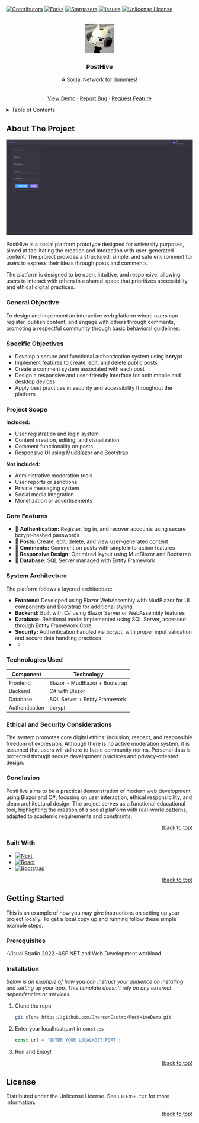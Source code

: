 <!-- Improved compatibility of back to top link: See: https://github.com/JhersonCastro/PostHiveDemo/pull/73 -->
<a id="readme-top"></a>
<!--
*** Thanks for checking out the Best-README-Template. If you have a suggestion
*** that would make this better, please fork the repo and create a pull request
*** or simply open an issue with the tag "enhancement".
*** Don't forget to give the project a star!
*** Thanks again! Now go create something AMAZING! :D
-->



<!-- PROJECT SHIELDS -->
<!--
*** I'm using markdown "reference style" links for readability.
*** Reference links are enclosed in brackets [ ] instead of parentheses ( ).
*** See the bottom of this document for the declaration of the reference variables
*** for contributors-url, forks-url, etc. This is an optional, concise syntax you may use.
*** https://www.markdownguide.org/basic-syntax/#reference-style-links
-->
[![Contributors][contributors-shield]][contributors-url]
[![Forks][forks-shield]][forks-url]
[![Stargazers][stars-shield]][stars-url]
[![Issues][issues-shield]][issues-url]
[![Unlicense License][license-shield]][license-url]



<!-- PROJECT LOGO -->
<br />
<div align="center">
  <a href="https://github.com/JhersonCastro/PostHiveDemo/">
    <img src="https://github.com/JhersonCastro/PostHiveDemo/blob/master/PostHive/wwwroot/favicon.jpg" alt="Logo" width="80" height="80">
  </a>

  <h3 align="center">PostHive</h3>

  <p align="center">
    A Social Network for dummies!
    <br />
    <br />
    <br />
    <a href="http://posthive.tryasp.net/">View Demo</a>
    &middot;
    <a href="https://github.com/JhersonCastro/PostHiveDemo/issues/new?labels=bug&template=bug-report---.md">Report Bug</a>
    &middot;
    <a href="https://github.com/JhersonCastro/PostHiveDemo/issues/new?labels=enhancement&template=feature-request---.md">Request Feature</a>
  </p>
</div>



<!-- TABLE OF CONTENTS -->
<details>
  <summary>Table of Contents</summary>
  <ol>
    <li>
      <a href="#about-the-project">About The Project</a>
      <ul>
        <li><a href="#built-with">Built With</a></li>
      </ul>
    </li>
    <li>
      <a href="#getting-started">Getting Started</a>
      <ul>
        <li><a href="#prerequisites">Prerequisites</a></li>
        <li><a href="#installation">Installation</a></li>
      </ul>
    </li>
    <li><a href="#license">License</a></li>
  </ol>
</details>



<!-- ABOUT THE PROJECT -->
## About The Project

[![Product Name Screen Shot][product-screenshot]](http://posthive.tryasp.net/)

PostHive is a social platform prototype designed for university purposes, aimed at facilitating the creation and interaction with user-generated content. The project provides a structured, simple, and safe environment for users to express their ideas through posts and comments.

The platform is designed to be open, intuitive, and responsive, allowing users to interact with others in a shared space that prioritizes accessibility and ethical digital practices.

### General Objective

To design and implement an interactive web platform where users can register, publish content, and engage with others through comments, promoting a respectful community through basic behavioral guidelines.

### Specific Objectives

- Develop a secure and functional authentication system using **bcrypt**
- Implement features to create, edit, and delete public posts
- Create a comment system associated with each post
- Design a responsive and user-friendly interface for both mobile and desktop devices
- Apply best practices in security and accessibility throughout the platform

### Project Scope

**Included:**
- User registration and login system
- Content creation, editing, and visualization
- Comment functionality on posts
- Responsive UI using MudBlazor and Bootstrap

**Not included:**
- Administrative moderation tools
- User reports or sanctions
- Private messaging system
- Social media integration
- Monetization or advertisements

### Core Features

- 🔐 **Authentication:** Register, log in, and recover accounts using secure bcrypt-hashed passwords  
- 📝 **Posts:** Create, edit, delete, and view user-generated content  
- 💬 **Comments:** Comment on posts with simple interaction features  
- 📱 **Responsive Design:** Optimized layout using MudBlazor and Bootstrap  
- 💾 **Database:** SQL Server managed with Entity Framework

### System Architecture

The platform follows a layered architecture:

- **Frontend:** Developed using Blazor WebAssembly with MudBlazor for UI components and Bootstrap for additional styling
- **Backend:** Built with C# using Blazor Server or WebAssembly features
- **Database:** Relational model implemented using SQL Server, accessed through Entity Framework Core
- **Security:** Authentication handled via bcrypt, with proper input validation and secure data handling practices
- -

### Technologies Used

| Component       | Technology                      |
|----------------|----------------------------------|
| Frontend        | Blazor + MudBlazor + Bootstrap  |
| Backend         | C# with Blazor                  |
| Database        | SQL Server + Entity Framework   |
| Authentication  | bcrypt                          |

### Ethical and Security Considerations

The system promotes core digital ethics: inclusion, respect, and responsible freedom of expression. Although there is no active moderation system, it is assumed that users will adhere to basic community norms. Personal data is protected through secure development practices and privacy-oriented design.

### Conclusion

PostHive aims to be a practical demonstration of modern web development using Blazor and C#, focusing on user interaction, ethical responsibility, and clean architectural design. The project serves as a functional educational tool, highlighting the creation of a social platform with real-world patterns, adapted to academic requirements and constraints.

<p align="right">(<a href="#readme-top">back to top</a>)</p>





### Built With

* [![Next][Blazor]][Blazor-url]
* [![React][JavaScript]][JavaScript-url]
* [![Bootstrap][Bootstrap.com]][Bootstrap-url]

<p align="right">(<a href="#readme-top">back to top</a>)</p>



<!-- GETTING STARTED -->
## Getting Started

This is an example of how you may give instructions on setting up your project locally.
To get a local copy up and running follow these simple example steps.

### Prerequisites

-Visual Studio 2022
-ASP.NET and Web Development workload

### Installation

_Below is an example of how you can instruct your audience on installing and setting up your app. This template doesn't rely on any external dependencies or services._

1. Clone the repo
   ```sh
   git clone https://github.com/JhersonCastro/PostHiveDemo.git
   ```
2. Enter your localhost:port in `const.cs`
   ```js
   const url = 'ENTER YOUR LOCALHOST:PORT';
   ```
3. Run and Enjoy!

<p align="right">(<a href="#readme-top">back to top</a>)</p>





<!-- LICENSE -->
## License

Distributed under the Unlicense License. See `LICENSE.txt` for more information.

<p align="right">(<a href="#readme-top">back to top</a>)</p>





<!-- MARKDOWN LINKS & IMAGES -->
<!-- https://www.markdownguide.org/basic-syntax/#reference-style-links -->
[contributors-shield]: https://img.shields.io/github/contributors/JhersonCastro/PostHiveDemo?style=for-the-badge
[contributors-url]: https://github.com/JhersonCastro/PostHiveDemo/graphs/contributors
[forks-shield]: https://img.shields.io/github/forks/JhersonCastro/PostHiveDemo?style=for-the-badge
[forks-url]: https://github.com/JhersonCastro/PostHiveDemo/network/members
[stars-shield]: https://img.shields.io/github/stars/JhersonCastro/PostHiveDemo?style=for-the-badge
[stars-url]: https://github.com/JhersonCastro/PostHiveDemo/stargazers
[issues-shield]: https://img.shields.io/github/issues/JhersonCastro/PostHiveDemo?style=for-the-badge
[issues-url]: https://github.com/JhersonCastro/PostHiveDemo/issues
[license-shield]: https://img.shields.io/github/license/JhersonCastro/PostHiveDemo?style=for-the-badge
[license-url]: https://github.com/JhersonCastro/PostHiveDemo/blob/master/LICENSE.txt
[product-screenshot]: https://github.com/JhersonCastro/PostHiveDemo/blob/master/Screenshot%202025-06-08%20120602.png
[Blazor]: https://img.shields.io/badge/Blazor-20232A?style=for-the-badge&logo=blazor&logoColor=61DAFB
[Blazor-url]: https://dotnet.microsoft.com/en-us/apps/aspnet/web-apps/blazor
[JavaScript]: https://img.shields.io/badge/JavaScript-20232A?style=for-the-badge&logo=JavaScript&logoColor=#F7DF1E
[JavaScript-url]: https://developer.mozilla.org/en-US/docs/Web/JavaScript
[Bootstrap.com]: https://img.shields.io/badge/Bootstrap-563D7C?style=for-the-badge&logo=bootstrap&logoColor=white
[Bootstrap-url]: https://getbootstrap.com
